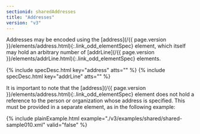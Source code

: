 ```yaml
---
sectionid: sharedAddresses
title: "Addresses"
version: "v3"
---
```




Addresses may be encoded using the [address](/{{ page.version }}/elements/address.html){:.link_odd_elementSpec} element, which itself
may hold an arbitrary number of [addrLine](/{{ page.version }}/elements/addrLine.html){:.link_odd_elementSpec} elements.



{% include specDesc.html key="address" atts="" %}
{% include specDesc.html key="addrLine" atts="" %}



It is important to note that the [address](/{{ page.version }}/elements/address.html){:.link_odd_elementSpec} element does not hold a
reference to the person or organization whose address is specified. This must be provided
in a separate element, as in the following example:

{% include plainExample.html example="./v3/examples/shared/shared-sample010.xml" valid="false" %}

